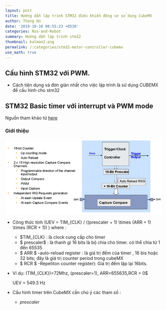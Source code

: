 ```yaml
---
layout: post
title: Hướng dẫn lập trình STM32 điều khiển động cơ sử dụng CubeMX
author: Thong Ho
date: '2019-10-10 08:55:23 +0530'
categories: Ros-and-Robot
summary: Hướng dẫn lập trình stm32
thumbnail: kalman2.png
permalink: /:categories/stm32-motor-controller-cubemx
use_math: true
---
```



## Cấu hình STM32 với PWM.
- Cách tiện dụng và đơn giản nhất cho việc lập trình là sử dụng CUBEMX để cấu hình cho stm32


## STM32 Basic timer với interrupt và PWM mode
Nguồn tham khảo từ [here](http://www.emcu.eu/stm32-basic-timer/)

### Giới thiệu 
![timer of STM32](/assets/img/robots/stm32/timer.png)

- Công thức tính
(UEV = TIM_{CLK} / \(\(prescaler + 1\) \times \(ARR + 1\) \times \(RCR + 1\)\) )
where : 
    - $TIM_{CLK} :  là clock cung cấp cho timer
    - $ prescaler$ : là thanh gi 16 bits là bộ chia cho timer. có thể chia từ 1 đến 65535
    - $ ARR $ -auto-reload register : là giá trị đếm của timer , 16 bis hoặc 32 bits; đây là giá trị counter period trong cubeMX
    - $ RCR $ -Repetiton counter register): Giá trị đếm lặp lại 16bits.

- Ví dụ: 
    (TIM_{CLK})=72Mhz, (prescaler=1), ARR=655635,RCR = 0$
    
    UEV = 549.3 Hz 

- Cấu hình timer trên CubeMX cần chú ý các tham số :
    - $prescaler$ 
